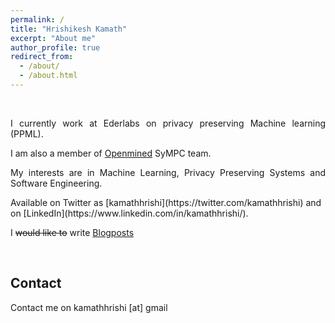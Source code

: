```yaml
---
permalink: /
title: "Hrishikesh Kamath"
excerpt: "About me"
author_profile: true
redirect_from: 
  - /about/
  - /about.html
---
```

<br/>
<p style='text-align: justify;'>I currently work at Ederlabs on privacy preserving Machine learning (PPML).</p>
<p style='text-align: justify;'>I am also a member of <a href="https://www.openmined.org/">Openmined</a> SyMPC team. </p>
<p style='text-align: justify;'>My interests are in Machine Learning, Privacy Preserving Systems and Software Engineering.</p>
<p>Available on Twitter as [kamathhrishi](https://twitter.com/kamathhrishi) and on [LinkedIn](https://www.linkedin.com/in/kamathhrishi/).
<p>I <s>would like to</s> write <a href="https://kamathhrishi.github.io/" target="_blank">Blogposts</a></p>
<br/> 


## Contact
Contact me on kamathhrishi [at] gmail <dot com>
